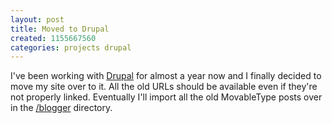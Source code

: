 ```yaml
---
layout: post
title: Moved to Drupal
created: 1155667560
categories: projects drupal
---
```

I've been working with <a href="http://drupal.org">Drupal</a> for almost a year now and I finally decided to move my site over to it. All the old URLs should be available even if they're not properly linked. Eventually I'll import all the old MovableType posts over in the <a href="/blogger">/blogger</a> directory.
